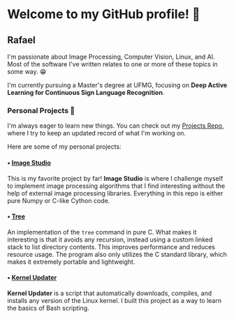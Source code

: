 # Welcome to my GitHub profile! 👋

## Rafael


I'm passionate about Image Processing, Computer Vision, Linux, and AI. Most of the software I've written relates to one or more of these topics in some way. 😁

I'm currently pursuing a Master's degree at UFMG, focusing on **Deep Active Learning for Continuous Sign Language Recognition**.


### Personal Projects 🚀

I'm always eager to learn new things. You can check out my [Projects Repo](https://github.com/RafaelAmauri/Projects), where I try to keep an updated record of what I'm working on.

Here are some of my personal projects:

####  • [Image Studio](https://github.com/RafaelAmauri/Image-Studio)
    
This is my favorite project by far! **Image Studio** is where I challenge myself to implement image processing algorithms that I find interesting without the help of external image processing libraries. Everything in this repo is either pure Numpy or C-like Cython code.

#### • [Tree](https://github.com/RafaelAmauri/Tree)
    
An implementation of the ```tree``` command in pure C. What makes it interesting is that it avoids any recursion, instead using a custom linked stack to list directory contents. This improves performance and reduces resource usage. The program also only utilizes the C standard library, which makes it extremely portable and lightweight.

#### • [Kernel Updater](https://github.com/RafaelAmauri/Kernel-Updater)

**Kernel Updater** is a script that automatically downloads, compiles, and installs any version of the Linux kernel. I built this project as a way to learn the basics of Bash scripting.
